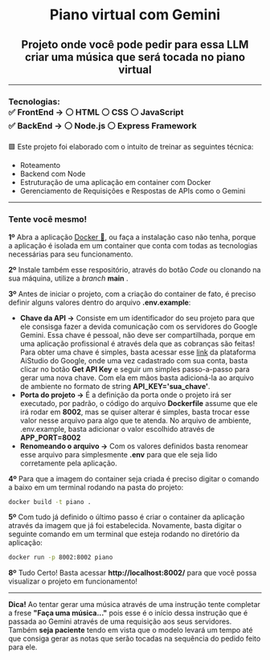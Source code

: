 <h1 align="center">Piano virtual com Gemini</h1>

<h2 align="center">Projeto onde você pode pedir para essa LLM criar uma música que será tocada no piano virtual</h2>

<hr>
<h3 id="Tecnologias">Tecnologias: 
  <br> &#x2705; FrontEnd -> &#x26AA; HTML &#x26AA; CSS &#x26AA; JavaScript 
  <br> &#x2705; BackEnd -> &#x26AA; Node.js &#x26AA; Express Framework
</h3>

<p> &#x1F7E9; Este projeto foi elaborado com o intuito de treinar as seguintes técnica: </p> 
<ul>
  <li>Roteamento</li>
  <li>Backend com Node</li>
  <li>Estruturação de uma aplicação em container com Docker</li>
  <li>Gerenciamento de Requisições e Respostas de APIs como o Gemini</li>
</ul>

<hr>

<h3 id="Teste">Tente você mesmo!</h3>

<p><strong>1º</strong> Abra a aplicação <a href='https://www.docker.com/products/docker-desktop/'>Docker 🐋</a>, ou faça a instalação caso não tenha, porque a aplicação é isolada em um container que conta com todas as tecnologias necessárias para seu funcionamento.</p>

<p><strong>2º</strong> Instale também esse respositório, através do botão <i>Code</i> ou clonando na sua máquina, utilize a <i>branch</i> <strong>main</strong> .</p>

<p><strong>3º</strong> Antes de iniciar o projeto, com a criação do container de fato, é preciso definir alguns valores dentro do arquivo <strong>.env.example</strong>:</p>
<ul>
  <li><strong>Chave da API -></strong> Consiste em um identificador do seu projeto para que ele consisga fazer a devida comunicação com os servidores do Google Gemini. Essa chave é pessoal, não deve ser compartilhada, porque em uma aplicação profissional é através dela que as cobranças são feitas! Para obter uma chave é simples, basta acessar esse <a href="https://aistudio.google.com/">link</a> da plataforma AiStudio do Google, onde uma vez cadastrado com sua conta, basta clicar no botão <strong>Get API Key</strong> e seguir um simples passo-a-passo para gerar uma nova chave. Com ela em mãos basta adicioná-la ao arquivo de ambiente no formato de string <strong>API_KEY='sua_chave'</strong>.</li>
  <li><strong>Porta do projeto -></strong> É a definição da porta onde o projeto irá ser executado, por padrão, o código do arquivo <strong>Dockerfile</strong> assume que ele irá rodar em <strong>8002</strong>, mas se quiser alterar é simples, basta trocar esse valor nesse arquivo para algo que te atenda. No arquivo de ambiente, .env.example, basta adicionar o valor escolhido através de <strong>APP_PORT=8002</strong></li>
  <li><strong>Renomeando o arquivo -></strong> Com os valores definidos basta renomear esse arquivo para simplesmente <strong>.env</strong> para que ele seja lido corretamente pela aplicação.</li>
</ul>

<p><strong>4º</strong> Para que a imagem do container seja criada é preciso digitar o comando a baixo em um terminal rodando na pasta do projeto: <br>
  
```cmd
docker build -t piano .
```

<p><strong>5º</strong> Com tudo já definido o último passo é criar o container da aplicação através da imagem que já foi estabelecida. Novamente, basta digitar o seguinte comando em um terminal que esteja rodando no diretório da aplicação: </p>

```cmd
docker run -p 8002:8002 piano
```

<p><strong>8º</strong> Tudo Certo! Basta acessar <strong>http://localhost:8002/</strong> para que você possa visualizar o projeto em funcionamento!</p>

<hr>

<p><strong>Dica!</strong> Ao tentar gerar uma música através de uma instrução tente completar a frese <strong>"Faça uma música..."</strong> pois esse é o início dessa instrução que é passada ao Gemini através de uma requisição aos seus servidores. Também <strong>seja paciente</strong> tendo em vista que o modelo levará um tempo até que consiga gerar as notas que serão tocadas na sequência do pedido feito para ele.</p>